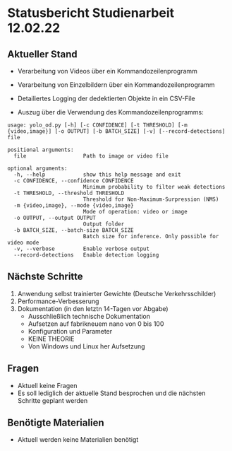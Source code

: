 # Statusbericht Studienarbeit 12.02.22

## Aktueller Stand

- Verarbeitung von Videos über ein Kommandozeilenprogramm
- Verarbeitung von Einzelbildern über ein Kommandozeilenprogramm
- Detailiertes Logging der dedektierten Objekte in ein CSV-File

- Auszug über die Verwendung des Kommandozeilenprogramms:

```
usage: yolo_od.py [-h] [-c CONFIDENCE] [-t THRESHOLD] [-m {video,image}] [-o OUTPUT] [-b BATCH_SIZE] [-v] [--record-detections] file

positional arguments:
  file                  Path to image or video file

optional arguments:
  -h, --help            show this help message and exit
  -c CONFIDENCE, --confidence CONFIDENCE
                        Minimum probability to filter weak detections
  -t THRESHOLD, --threshold THRESHOLD
                        Threshold for Non-Maximum-Surpression (NMS)
  -m {video,image}, --mode {video,image}
                        Mode of operation: video or image
  -o OUTPUT, --output OUTPUT
                        Output folder
  -b BATCH_SIZE, --batch-size BATCH_SIZE
                        Batch size for inference. Only possible for video mode
  -v, --verbose         Enable verbose output
  --record-detections   Enable detection logging
```

## Nächste Schritte

1. Anwendung selbst trainierter Gewichte (Deutsche Verkehrsschilder)
2. Performance-Verbesserung
3. Dokumentation (in den letztn 14-Tagen vor Abgabe)
   - Ausschließlich technische Dokumentation
   - Aufsetzen auf fabrikneuem nano von 0 bis 100
   - Konfiguration und Parameter
   - KEINE THEORIE
   - Von Windows und Linux her Aufsetzung

## Fragen

- Aktuell keine Fragen
- Es soll lediglich der aktuelle Stand besprochen und die nächsten Schritte geplant werden

## Benötigte Materialien

- Aktuell werden keine Materialien benötigt
